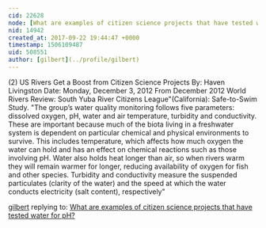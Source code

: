 ```yaml
---
cid: 22628
node: [What are examples of citizen science projects that have tested water for pH?](../notes/liz/09-22-2017/what-are-examples-of-citizen-science-projects-that-have-tested-water-for-ph)
nid: 14942
created_at: 2017-09-22 19:44:47 +0000
timestamp: 1506109487
uid: 508551
author: [gilbert](../profile/gilbert)
---
```


(2) US Rivers Get a Boost from Citizen Science Projects
By: 
Haven Livingston
Date: 
Monday, December 3, 2012
From December 2012 World Rivers Review:  South Yuba River Citizens League"(California): Safe-to-Swim Study. "The group’s water quality monitoring follows five parameters: dissolved oxygen, pH, water and air temperature, turbidity and conductivity. These are important because much of the biota living in a freshwater system is dependent on particular chemical and physical environments to survive. This includes temperature, which affects how much oxygen the water can hold and has an effect on chemical reactions such as those involving pH. Water also holds heat longer than air, so when rivers warm they will remain warmer for longer, reducing availability of oxygen for fish and other species. Turbidity and conductivity measure the suspended particulates (clarity of the water) and the speed at which the water conducts electricity (salt content), respectively" 

[gilbert](../profile/gilbert) replying to: [What are examples of citizen science projects that have tested water for pH?](../notes/liz/09-22-2017/what-are-examples-of-citizen-science-projects-that-have-tested-water-for-ph)

